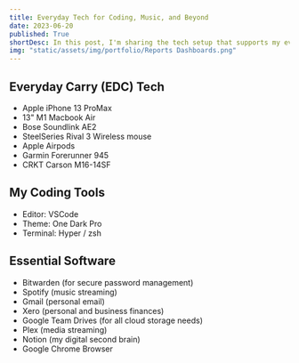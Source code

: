 ```yaml
---
title: Everyday Tech for Coding, Music, and Beyond
date: 2023-06-20
published: True
shortDesc: In this post, I'm sharing the tech setup that supports my everyday activities from coding to listening to music.
img: "static/assets/img/portfolio/Reports Dashboards.png"
---
```

## Everyday Carry (EDC) Tech

- Apple iPhone 13 ProMax
- 13" M1 Macbook Air
- Bose Soundlink AE2
- SteelSeries Rival 3 Wireless mouse
- Apple Airpods
- Garmin Forerunner 945
- CRKT Carson M16-14SF

## My Coding Tools

- Editor: VSCode
- Theme: One Dark Pro
- Terminal: Hyper / zsh

## Essential Software

- Bitwarden (for secure password management)
- Spotify (music streaming)
- Gmail (personal email)
- Xero (personal and business finances)
- Google Team Drives (for all cloud storage needs)
- Plex (media streaming)
- Notion (my digital second brain)
- Google Chrome Browser
